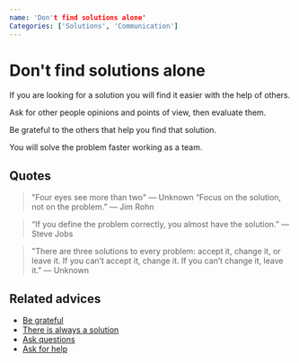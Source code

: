 ```yaml
---
name: 'Don't find solutions alone'
Categories: ['Solutions', 'Communication']
---
```

# Don't find solutions alone

If you are looking for a solution you will find it easier with the help of others.

Ask for other people opinions and points of view, then evaluate them.

Be grateful to the others that help you find that solution.

You will solve the problem faster working as a team.

## Quotes

> "Four eyes see more than two" ― Unknown
> “Focus on the solution, not on the problem.” ― Jim Rohn

> “If you define the problem correctly, you almost have the solution.” ― Steve Jobs

> "There are three solutions to every problem: accept it, change it, or leave it. If you can’t accept it, change it. If you can’t change it, leave it." ― Unknown

## Related advices

- [Be grateful](../Be%20grateful/index.md)
- [There is always a solution](../There%20is%20always%20a%20solution/index.md)
- [Ask questions](../Ask%20questions/index.md)
- [Ask for help](../Ask%20for%20help/index.md)